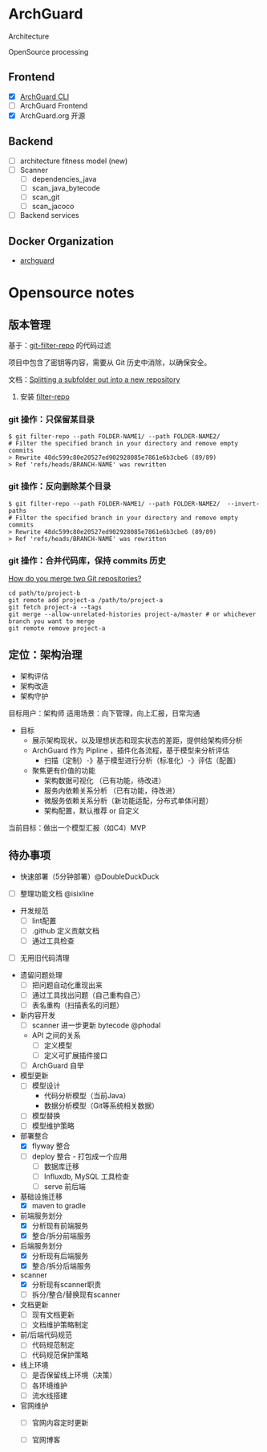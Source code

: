 # ArchGuard

Architecture

OpenSource processing

## Frontend

- [x] [ArchGuard CLI](https://github.com/archguard/arch-guard-cli)
- [ ] ArchGuard Frontend
- [x] ArchGuard.org 开源

## Backend

- [ ] architecture fitness model (new)
- [ ] Scanner
   - [ ] dependencies_java
   - [ ] scan_java_bytecode
   - [ ] scan_git  
   - [ ] scan_jacoco 
- [ ] Backend services

## Docker Organization
 - [archguard](https://hub.docker.com/orgs/archguard/repositories)

# Opensource notes

## 版本管理

基于：[git-filter-repo](https://htmlpreview.github.io/?https://github.com/newren/git-filter-repo/blob/docs/html/git-filter-repo.html) 的代码过滤

项目中包含了密钥等内容，需要从 Git 历史中消除，以确保安全。

文档：[Splitting a subfolder out into a new repository](https://docs.github.com/en/get-started/using-git/splitting-a-subfolder-out-into-a-new-repository)

1. 安装 [filter-repo](https://github.com/newren/git-filter-repo/blob/main/INSTALL.md)


### git 操作：只保留某目录

```
$ git filter-repo --path FOLDER-NAME1/ --path FOLDER-NAME2/
# Filter the specified branch in your directory and remove empty commits
> Rewrite 48dc599c80e20527ed902928085e7861e6b3cbe6 (89/89)
> Ref 'refs/heads/BRANCH-NAME' was rewritten
```

### git 操作：反向删除某个目录 

```
$ git filter-repo --path FOLDER-NAME1/ --path FOLDER-NAME2/  --invert-paths 
# Filter the specified branch in your directory and remove empty commits
> Rewrite 48dc599c80e20527ed902928085e7861e6b3cbe6 (89/89)
> Ref 'refs/heads/BRANCH-NAME' was rewritten
```

### git 操作：合并代码库，保持 commits 历史

[How do you merge two Git repositories?](https://stackoverflow.com/questions/1425892/how-do-you-merge-two-git-repositories)

```
cd path/to/project-b
git remote add project-a /path/to/project-a
git fetch project-a --tags
git merge --allow-unrelated-histories project-a/master # or whichever branch you want to merge
git remote remove project-a
```


## 定位：架构治理
- 架构评估
- 架构改造
- 架构守护

目标用户：架构师
适用场景：向下管理，向上汇报，日常沟通

- 目标
	- 展示架构现状，以及理想状态和现实状态的差距，提供给架构师分析
	- ArchGuard 作为 Pipline ，插件化各流程，基于模型来分析评估
		- 扫描（定制）-》基于模型进行分析（标准化）-》评估（配置）
	- 聚焦更有价值的功能
		- 架构数据可视化 （已有功能，待改进）
		- 服务内依赖关系分析 （已有功能，待改进）
		- 微服务依赖关系分析（新功能适配，分布式单体问题）
		- 架构配置，默认推荐 or 自定义

当前目标：做出一个模型汇报（如C4）MVP

## 待办事项
- 快速部署（5分钟部署）@DoubleDuckDuck
- [ ] 整理功能文档 @isixline
- 开发规范
   - [ ] lint配置
   - [ ] .github 定义贡献文档
   - [ ] 通过工具检查
- [ ] 无用旧代码清理
- 遗留问题处理
   - [ ] 把问题自动化重现出来
   - [ ] 通过工具找出问题（自己重构自己）
   - [ ] 表名重构（扫描表名的问题）
- 新内容开发
   - [ ] scanner 进一步更新 bytecode @phodal
   - API 之间的关系
      - [ ] 定义模型
      - [ ] 定义可扩展插件接口
   - [ ] ArchGuard 自举

- 模型更新
  - [ ] 模型设计
    - 代码分析模型（当前Java）
    - 数据分析模型（Git等系统相关数据）
  - [ ] 模型替换
  - [ ] 模型维护策略
  
- 部署整合
  - [x] flyway 整合
  - [ ] deploy 整合 - 打包成一个应用
     - [ ] 数据库迁移
     - [ ] Influxdb, MySQL 工具检查 
     - [ ] serve 前后端

- 基础设施迁移
  - [x] maven to gradle
  
- 前端服务划分
  - [x] 分析现有前端服务
  - [x] 整合/拆分前端服务
  
- 后端服务划分
  - [x] 分析现有后端服务
  - [x] 整合/拆分后端服务
  
- scanner
  - [x] 分析现有scanner职责
  - [ ] 拆分/整合/替换现有scanner
  
- 文档更新
  - [ ] 现有文档更新
  - [ ] 文档维护策略制定
  
- 前/后端代码规范
  - [ ] 代码规范制定
  - [ ] 代码规范保护策略
  
- 线上环境
  - [ ] 是否保留线上环境（决策）
  - [ ] 各环境维护
  - [ ] 流水线搭建
  
- 官网维护
  - [ ] 官网内容定时更新
  - [ ] 官网博客


